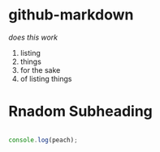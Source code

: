 # github-markdown

_does this work_

1. listing 
1. things
1. for the sake 
1. of listing things

# Rnadom Subheading

```js

console.log(peach);
```


